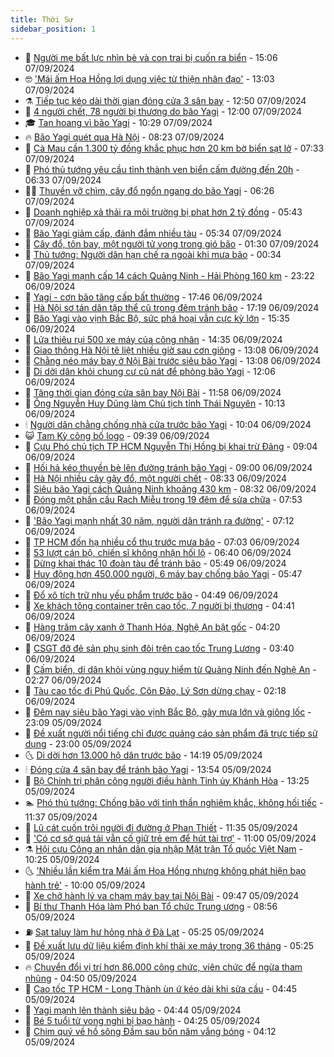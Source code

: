 ```yaml
---
title: Thời Sự
sidebar_position: 1
---
```


<!-- vnexpress-thoi-su:START -->
- 🦒 [Người mẹ bất lực nhìn bè và con trai bị cuốn ra biển](https://vnexpress.net/nguoi-me-bat-luc-nhin-be-va-con-trai-bi-cuon-ra-bien-4790293.html) - 15:06 07/09/2024
- 🤓 [&#39;Mái ấm Hoa Hồng lợi dụng việc từ thiện nhân đạo&#39;](https://vnexpress.net/mai-am-hoa-hong-loi-dung-viec-tu-thien-nhan-dao-4790251.html) - 13:03 07/09/2024
- ⚗️ [Tiếp tục kéo dài thời gian đóng cửa 3 sân bay](https://vnexpress.net/tiep-tuc-keo-dai-thoi-gian-dong-cua-3-san-bay-4790260.html) - 12:50 07/09/2024
- 🌊 [4 người chết, 78 người bị thương do bão Yagi](https://vnexpress.net/4-nguoi-chet-78-nguoi-bi-thuong-do-bao-yagi-4790254.html) - 12:00 07/09/2024
- 🎓 [Tan hoang vì bão Yagi](https://vnexpress.net/tan-hoang-vi-bao-yagi-4790233.html) - 10:29 07/09/2024
- 🔥 [Bão Yagi quét qua Hà Nội](https://vnexpress.net/bao-yagi-quet-qua-ha-noi-4790192.html) - 08:23 07/09/2024
- 🦏 [Cà Mau cần 1.300 tỷ đồng khắc phục hơn 20 km bờ biển sạt lở](https://vnexpress.net/ca-mau-can-1-300-ty-dong-khac-phuc-hon-20-km-bo-bien-sat-lo-4790187.html) - 07:33 07/09/2024
- 👺 [Phó thủ tướng yêu cầu tỉnh thành ven biển cấm đường đến 20h](https://vnexpress.net/pho-thu-tuong-yeu-cau-tinh-thanh-ven-bien-cam-duong-den-20h-4790165.html) - 06:33 07/09/2024
- 🧑‍🏫 [Thuyền vỡ chìm, cây đổ ngổn ngang do bão Yagi](https://vnexpress.net/thuyen-vo-chim-cay-do-ngon-ngang-do-bao-yagi-4790157.html) - 06:26 07/09/2024
- 🚦 [Doanh nghiệp xả thải ra môi trường bị phạt hơn 2 tỷ đồng](https://vnexpress.net/doanh-nghiep-xa-thai-ra-moi-truong-bi-phat-hon-2-ty-dong-4790155.html) - 05:43 07/09/2024
- 🎉 [Bão Yagi giảm cấp, đánh đắm nhiều tàu](https://vnexpress.net/truc-tiep-dien-bien-sieu-bao-yagi-4790158.html) - 05:34 07/09/2024
- 🦒 [Cây đổ, tôn bay, một người tử vong trong gió bão](https://vnexpress.net/truc-tiep-dien-bien-sieu-bao-yagi-4790052.html) - 01:30 07/09/2024
- 🤗 [Thủ tướng: Người dân hạn chế ra ngoài khi mưa bão](https://vnexpress.net/thu-tuong-nguoi-dan-han-che-ra-ngoai-khi-mua-bao-4790033.html) - 00:34 07/09/2024
- 💼 [Bão Yagi mạnh cấp 14 cách Quảng Ninh - Hải Phòng 160 km](https://vnexpress.net/bao-yagi-manh-cap-14-cach-quang-ninh-hai-phong-160-km-4790022.html) - 23:22 06/09/2024
- 🤩 [Yagi - cơn bão tăng cấp bất thường](https://vnexpress.net/yagi-con-bao-tang-cap-bat-thuong-4789948.html) - 17:46 06/09/2024
- 🤡 [Hà Nội sơ tán dân tập thể cũ trong đêm tránh bão](https://vnexpress.net/ha-noi-so-tan-dan-tap-the-cu-trong-dem-tranh-bao-4790008.html) - 17:19 06/09/2024
- 💯 [Bão Yagi vào vịnh Bắc Bộ, sức phá hoại vẫn cực kỳ lớn](https://vnexpress.net/bao-yagi-vao-vinh-bac-bo-suc-pha-hoai-van-cuc-ky-lon-4789993.html) - 15:35 06/09/2024
- 👺 [Lửa thiêu rụi 500 xe máy của công nhân](https://vnexpress.net/lua-thieu-rui-500-xe-may-cua-cong-nhan-4789969.html) - 14:35 06/09/2024
- 🌮 [Giao thông Hà Nội tê liệt nhiều giờ sau cơn giông](https://vnexpress.net/giao-thong-ha-noi-te-liet-nhieu-gio-sau-con-giong-4789954.html) - 13:08 06/09/2024
- 🥸 [Chằng néo máy bay ở Nội Bài trước siêu bão Yagi](https://vnexpress.net/chang-neo-may-bay-o-noi-bai-truoc-sieu-bao-yagi-4789959.html) - 13:08 06/09/2024
- 🐻 [Di dời dân khỏi chung cư cũ nát để phòng bão Yagi](https://vnexpress.net/di-doi-dan-khoi-chung-cu-cu-nat-de-phong-bao-yagi-4789937.html) - 12:06 06/09/2024
- 👀 [Tăng thời gian đóng cửa sân bay Nội Bài](https://vnexpress.net/tang-thoi-gian-dong-cua-san-bay-noi-bai-4789951.html) - 11:58 06/09/2024
- 🤔 [Ông Nguyễn Huy Dũng làm Chủ tịch tỉnh Thái Nguyên](https://vnexpress.net/ong-nguyen-huy-dung-lam-chu-tich-tinh-thai-nguyen-4789861.html) - 10:13 06/09/2024
- 🕯 [Người dân chằng chống nhà cửa trước bão Yagi](https://vnexpress.net/nguoi-dan-chang-chong-nha-cua-truoc-bao-yagi-4789846.html) - 10:04 06/09/2024
- 😺 [Tam Kỳ công bố logo](https://vnexpress.net/tam-ky-cong-bo-logo-4789676.html) - 09:39 06/09/2024
- 🦆 [Cựu Phó chủ tịch TP HCM Nguyễn Thị Hồng bị khai trừ Đảng](https://vnexpress.net/cuu-pho-chu-tich-tp-hcm-nguyen-thi-hong-bi-khai-tru-dang-4789883.html) - 09:04 06/09/2024
- 🧰 [Hối hả kéo thuyền bè lên đường tránh bão Yagi](https://vnexpress.net/hoi-ha-keo-thuyen-be-len-duong-tranh-bao-yagi-4789852.html) - 09:00 06/09/2024
- 🦍 [Hà Nội nhiều cây gãy đổ, một người chết](https://vnexpress.net/truc-tiep-dien-bien-sieu-bao-yagi-4789880-tong-thuat.html) - 08:33 06/09/2024
- 🧰 [Siêu bão Yagi cách Quảng Ninh khoảng 430 km](https://vnexpress.net/sieu-bao-yagi-cach-quang-ninh-khoang-430-km-4789854.html) - 08:32 06/09/2024
- 💃 [Đóng một phần cầu Rạch Miễu trong 19 đêm để sửa chữa](https://vnexpress.net/dong-mot-phan-cau-rach-mieu-trong-19-dem-de-sua-chua-4789562.html) - 07:53 06/09/2024
- 🧰 [&#39;Bão Yagi mạnh nhất 30 năm, người dân tránh ra đường&#39;](https://vnexpress.net/bao-yagi-manh-nhat-30-nam-nguoi-dan-tranh-ra-duong-4789810.html) - 07:12 06/09/2024
- 🚀 [TP HCM đốn hạ nhiều cổ thụ trước mưa bão](https://vnexpress.net/tp-hcm-don-ha-nhieu-co-thu-truoc-mua-bao-4789816.html) - 07:03 06/09/2024
- 🎊 [53 lượt cán bộ, chiến sĩ không nhận hối lộ](https://vnexpress.net/53-luot-can-bo-chien-si-khong-nhan-hoi-lo-4789712.html) - 06:40 06/09/2024
- 🤭 [Dừng khai thác 10 đoàn tàu để tránh bão](https://vnexpress.net/dung-khai-thac-10-doan-tau-de-tranh-bao-4789776.html) - 05:49 06/09/2024
- 🤗 [Huy động hơn 450.000 người, 6 máy bay chống bão Yagi](https://vnexpress.net/huy-dong-hon-450-000-nguoi-6-may-bay-chong-bao-yagi-4789801.html) - 05:47 06/09/2024
- 🌈 [Đổ xô tích trữ nhu yếu phẩm trước bão](https://vnexpress.net/do-xo-tich-tru-nhu-yeu-pham-truoc-bao-4789718.html) - 04:49 06/09/2024
- 🦣 [Xe khách tông container trên cao tốc, 7 người bị thương](https://vnexpress.net/xe-khach-tong-container-tren-cao-toc-7-nguoi-bi-thuong-4789730.html) - 04:41 06/09/2024
- 🎡 [Hàng trăm cây xanh ở Thanh Hóa, Nghệ An bật gốc](https://vnexpress.net/hang-tram-cay-xanh-o-thanh-hoa-nghe-an-bat-goc-4789705.html) - 04:20 06/09/2024
- 🦏 [CSGT đỡ đẻ sản phụ sinh đôi trên cao tốc Trung Lương](https://vnexpress.net/csgt-do-de-san-phu-sinh-doi-tren-cao-toc-trung-luong-4789538.html) - 03:40 06/09/2024
- 🎊 [Cấm biển, di dân khỏi vùng nguy hiểm từ Quảng Ninh đến Nghệ An](https://vnexpress.net/truc-tiep-dien-bien-sieu-bao-yagi-4789657.html) - 02:27 06/09/2024
- 🫶 [Tàu cao tốc đi Phú Quốc, Côn Đảo, Lý Sơn dừng chạy](https://vnexpress.net/tau-cao-toc-di-phu-quoc-con-dao-ly-son-dung-chay-4789600.html) - 02:18 06/09/2024
- 🤔 [Đêm nay siêu bão Yagi vào vịnh Bắc Bộ, gây mưa lớn và giông lốc](https://vnexpress.net/dem-nay-sieu-bao-yagi-vao-vinh-bac-bo-gay-mua-lon-va-giong-loc-4789564.html) - 23:09 05/09/2024
- 🤠 [Đề xuất người nổi tiếng chỉ được quảng cáo sản phẩm đã trực tiếp sử dụng](https://vnexpress.net/de-xuat-nguoi-noi-tieng-chi-duoc-quang-cao-san-pham-da-truc-tiep-su-dung-4789530.html) - 23:00 05/09/2024
- 🌜 [Di dời hơn 13.000 hộ dân trước bão](https://vnexpress.net/di-doi-hon-13-000-ho-dan-truoc-bao-4789503.html) - 14:19 05/09/2024
- 🕯 [Đóng cửa 4 sân bay để tránh bão Yagi](https://vnexpress.net/dong-cua-4-san-bay-de-tranh-bao-yagi-4789521.html) - 13:54 05/09/2024
- 🤔 [Bộ Chính trị phân công người điều hành Tỉnh ủy Khánh Hòa](https://vnexpress.net/bo-chinh-tri-phan-cong-nguoi-dieu-hanh-tinh-uy-khanh-hoa-4789502.html) - 13:25 05/09/2024
- 🏊 [Phó thủ tướng: Chống bão với tinh thần nghiêm khắc, không hối tiếc](https://vnexpress.net/pho-thu-tuong-chong-bao-voi-tinh-than-nghiem-khac-khong-hoi-tiec-4789442.html) - 11:37 05/09/2024
- 🌮 [Lũ cát cuốn trôi người đi đường ở Phan Thiết](https://vnexpress.net/lu-cat-cuon-troi-nguoi-di-duong-o-phan-thiet-4789498.html) - 11:35 05/09/2024
- 🫣 [&#39;Có cơ sở quá tải vẫn cố giữ trẻ em để hút tài trợ&#39;](https://vnexpress.net/co-co-so-qua-tai-van-co-giu-tre-em-de-hut-tai-tro-4789460.html) - 11:00 05/09/2024
- ⚗️ [Hội cựu Công an nhân dân gia nhập Mặt trận Tổ quốc Việt Nam](https://vnexpress.net/hoi-cuu-cong-an-nhan-dan-gia-nhap-mat-tran-to-quoc-viet-nam-4789378.html) - 10:25 05/09/2024
- 🌜 [&#39;Nhiều lần kiểm tra Mái ấm Hoa Hồng nhưng không phát hiện bạo hành trẻ&#39;](https://vnexpress.net/nhieu-lan-kiem-tra-mai-am-hoa-hong-nhung-khong-phat-hien-bao-hanh-tre-4789427.html) - 10:00 05/09/2024
- 🌁 [Xe chở hành lý va chạm máy bay tại Nội Bài](https://vnexpress.net/xe-cho-hanh-ly-va-cham-may-bay-tai-noi-bai-4789410.html) - 09:47 05/09/2024
- 🐲 [Bí thư Thanh Hóa làm Phó ban Tổ chức Trung ương](https://vnexpress.net/bi-thu-thanh-hoa-lam-pho-ban-to-chuc-trung-uong-4789418.html) - 08:56 05/09/2024
- ⛽️ [Sạt taluy làm hư hỏng nhà ở Đà Lạt](https://vnexpress.net/sat-lo-da-lat-4789330.html) - 05:25 05/09/2024
- 🗽 [Đề xuất lưu dữ liệu kiểm định khí thải xe máy trong 36 tháng](https://vnexpress.net/de-xuat-luu-du-lieu-kiem-dinh-khi-thai-xe-may-trong-36-thang-4789264.html) - 05:25 05/09/2024
- 🔥 [Chuyển đổi vị trí hơn 86.000 công chức, viên chức để ngừa tham nhũng](https://vnexpress.net/chuyen-doi-vi-tri-hon-86-000-cong-chuc-vien-chuc-de-ngua-tham-nhung-4789192.html) - 04:50 05/09/2024
- 💯 [Cao tốc TP HCM - Long Thành ùn ứ kéo dài khi sửa cầu](https://vnexpress.net/cao-toc-tp-hcm-long-thanh-un-u-keo-dai-khi-sua-cau-4789302.html) - 04:45 05/09/2024
- 🦆 [Yagi mạnh lên thành siêu bão](https://vnexpress.net/yagi-manh-len-thanh-sieu-bao-4789195.html) - 04:44 05/09/2024
- 🫣 [Bé 5 tuổi tử vong nghi bị bạo hành](https://vnexpress.net/be-5-tuoi-tu-vong-nghi-bi-bao-hanh-4789240.html) - 04:25 05/09/2024
- 🤡 [Chim quý về hồ sông Đầm sau bốn năm vắng bóng](https://vnexpress.net/chim-quy-ve-ho-song-dam-sau-bon-nam-vang-bong-4789190.html) - 04:12 05/09/2024<!-- vnexpress-thoi-su:END -->